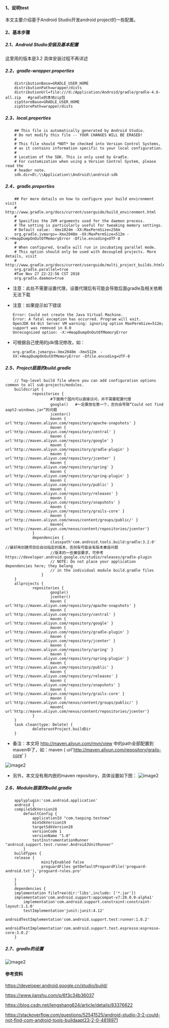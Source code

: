 ####    1、说明test
本文主要介绍基于Android Studio开发android project的一些配置。

####    2、基本步骤
#####   2.1、Android Studio安装及基本配置
这里用的版本是3.2
具体安装过程不再详述
#####   2.2、gradle-wrapper.properties

        distributionBase=GRADLE_USER_HOME
        distributionPath=wrapper/dists
        distributionUrl=file:///d:/Application/Android/gradle/gradle-4.6-all.zip   #gradle的本地zip包
        zipStoreBase=GRADLE_USER_HOME
        zipStorePath=wrapper/dists
    
#####   2.3、local.properties
        ## This file is automatically generated by Android Studio.
        # Do not modify this file -- YOUR CHANGES WILL BE ERASED!
        #
        # This file should *NOT* be checked into Version Control Systems,
        # as it contains information specific to your local configuration.
        #
        # Location of the SDK. This is only used by Gradle.
        # For customization when using a Version Control System, please read the
        # header note.
        sdk.dir=D\:\\Application\\Android\\android-sdk
        
#####   2.4、gradle.properties   
        ## For more details on how to configure your build environment visit
        # http://www.gradle.org/docs/current/userguide/build_environment.html
        #
        # Specifies the JVM arguments used for the daemon process.
        # The setting is particularly useful for tweaking memory settings.
        # Default value: -Xmx1024m -XX:MaxPermSize=256m
        org.gradle.jvmargs=-Xmx2048m -XX:MaxPermSize=512m -X:+HeapDumpOnOutOfMemoryError -Dfile.encoding=UTF-8
        #
        # When configured, Gradle will run in incubating parallel mode.
        # This option should only be used with decoupled projects. More details, visit
        # http://www.gradle.org/docs/current/userguide/multi_project_builds.html#sec:decoupled_projects
        org.gradle.parallel=true
        #Tue Nov 27 22:22:56 CST 2018
        org.gradle.daemon=true
        
+   注意：此处不需要设置代理，设置代理后有可能会导致后面gradle及相关依赖无法下载
+   注意：如果提示如下错误

        Error: Could not create the Java Virtual Machine.
        Error: A fatal exception has occurred. Program will exit.
        OpenJDK 64-Bit Server VM warning: ignoring option MaxPermSize=512m; support was removed in 8.0
        Unrecognized option: -X:+HeapDumpOnOutOfMemoryError

+   可根据自己使用的jdk情况修改，如：        
        
        org.gradle.jvmargs=-Xmx2048m -Xmx512m  -XX:+HeapDumpOnOutOfMemoryError -Dfile.encoding=UTF-8
        
#####   2.5、Project层面的build.gradle

        // Top-level build file where you can add configuration options common to all sub-projects/modules.
        buildscript {
                repositories {
                        #下面两个国内可以直接访问，并不需要配置代理
                        google()   #一定要放在第一个，否则会导致“Could not find aapt2-windows.jar”的问题
                        jcenter()
                        maven { url'http://maven.aliyun.com/repository/apache-snapshots' }
                        maven { url'http://maven.aliyun.com/repository/central' }
                        maven { url'http://maven.aliyun.com/repository/google' }
                        maven { url'http://maven.aliyun.com/repository/gradle-plugin' }
                        maven { url'http://maven.aliyun.com/repository/jcenter' }
                        maven { url'http://maven.aliyun.com/repository/spring' }
                        maven { url'http://maven.aliyun.com/repository/spring-plugin' }
                        maven { url'http://maven.aliyun.com/repository/public' }
                        maven { url'http://maven.aliyun.com/repository/releases' }
                        maven { url'http://maven.aliyun.com/repository/snapshots' }
                        maven { url'http://maven.aliyun.com/repository/grails-core' }
                        maven { url'http://maven.aliyun.com/nexus/content/groups/public/' }
                        maven{ url'http://maven.aliyun.com/nexus/content/repositories/jcenter'}
                }
                dependencies {
                        classpath'com.android.tools.build:gradle:3.2.0'  //最好用创建项目后自动指定的版本，否则有可能会有版本兼容问题
                        //版本的一些兼容要求，可参考https://developer.android.google.cn/studio/releases/gradle-plugin
                        // NOTE: Do not place your application dependencies here; they belong
                        // in the individual module build.gradle files
                    }
        }
        allprojects {
                repositories {
                        google()
                        jcenter()
                        maven { url'http://maven.aliyun.com/repository/apache-snapshots' }
                        maven { url'http://maven.aliyun.com/repository/central' }
                        maven { url'http://maven.aliyun.com/repository/google' }
                        maven { url'http://maven.aliyun.com/repository/gradle-plugin' }
                        maven { url'http://maven.aliyun.com/repository/jcenter' }
                        maven { url'http://maven.aliyun.com/repository/spring' }
                        maven { url'http://maven.aliyun.com/repository/spring-plugin' }
                        maven { url'http://maven.aliyun.com/repository/public' }
                        maven { url'http://maven.aliyun.com/repository/releases' }
                        maven { url'http://maven.aliyun.com/repository/snapshots' }
                        maven { url'http://maven.aliyun.com/repository/grails-core' }
                        maven { url'http://maven.aliyun.com/nexus/content/groups/public/' }
                        maven{ url'http://maven.aliyun.com/nexus/content/repositories/jcenter'}
                }
        }
        task clean(type: Delete) {
                deleterootProject.buildDir
        }


+   备注：本文将 http://maven.aliyun.com/mvn/view 中的path全部配置到maven中了，如：maven { url'http://maven.aliyun.com/repository/grails-core' }

![image2](/Images/alimvn.png)    

+   另外，本文没有用内嵌的maven repository，具体设置如下图：
![image2](/Images/embedded-mvn-setting.png)

#####   2.6、Module层面的build.gradle

        applyplugin:'com.android.application'
        android {
        compileSdkVersion28
            defaultConfig {
                applicationId "com.taoping.testnew"
                minSdkVersion19
                targetSdkVersion28
                versionCode 1
                versionName "1.0"
                testInstrumentationRunner "android.support.test.runner.AndroidJUnitRunner"
            }
        buildTypes {
        release {
                    minifyEnabled false
                    proguardFiles getDefaultProguardFile('proguard-android.txt'),'proguard-rules.pro'
                }
        }
        }
        dependencies {
        implementation fileTree(dir:'libs',include: ['*.jar'])
        implementation'com.android.support:appcompat-v7:28.0.0-alpha1'
            implementation'com.android.support.constraint:constraint-layout:1.1.0'
            testImplementation'junit:junit:4.12'
            androidTestImplementation'com.android.support.test:runner:1.0.2'
            androidTestImplementation'com.android.support.test.espresso:espresso-core:3.0.2'
        }
        
#####   2.7、gradle的设置        
![image2](/Images/gradle-setting.png)


####   参考资料
https://developer.android.google.cn/studio/build/

https://www.jianshu.com/p/6f3c34b36037

https://blog.csdn.net/lengshang624/article/details/83376622

https://stackoverflow.com/questions/52541525/android-studio-3-2-could-not-find-com-android-tools-buildaapt23-2-0-4818971
